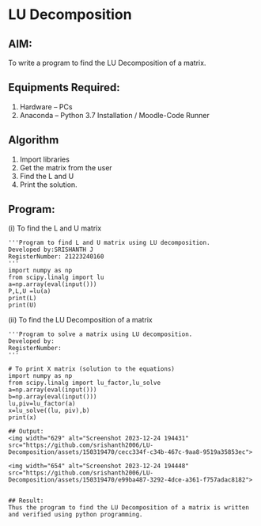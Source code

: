 # LU Decomposition 

## AIM:
To write a program to find the LU Decomposition of a matrix.

## Equipments Required:
1. Hardware – PCs
2. Anaconda – Python 3.7 Installation / Moodle-Code Runner

## Algorithm
1. Import libraries
2. Get the matrix from the user
3. Find the L and U 
4. Print the solution.
## Program:
(i) To find the L and U matrix
```
'''Program to find L and U matrix using LU decomposition.
Developed by:SRISHANTH J 
RegisterNumber: 21223240160
'''
import numpy as np
from scipy.linalg import lu
a=np.array(eval(input()))
P,L,U =lu(a)
print(L)
print(U)
```

(ii) To find the LU Decomposition of a matrix
```
'''Program to solve a matrix using LU decomposition.
Developed by: 
RegisterNumber: 
'''

# To print X matrix (solution to the equations)
import numpy as np
from scipy.linalg import lu_factor,lu_solve
a=np.array(eval(input()))
b=np.array(eval(input()))
lu,piv=lu_factor(a)
x=lu_solve((lu, piv),b)
print(x)

## Output:
<img width="629" alt="Screenshot 2023-12-24 194431" src="https://github.com/srishanth2006/LU-Decomposition/assets/150319470/cecc334f-c34b-467c-9aa8-9519a35853ec">

<img width="654" alt="Screenshot 2023-12-24 194448" src="https://github.com/srishanth2006/LU-Decomposition/assets/150319470/e99ba487-3292-4dce-a361-f757adac8182">


## Result:
Thus the program to find the LU Decomposition of a matrix is written and verified using python programming.

